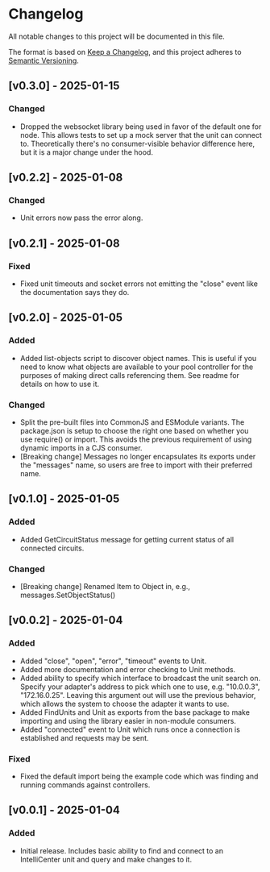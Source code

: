 # Changelog

All notable changes to this project will be documented in this file.

The format is based on [Keep a Changelog](https://keepachangelog.com/en/1.1.0/),
and this project adheres to [Semantic Versioning](https://semver.org/spec/v2.0.0.html).

## [v0.3.0] - 2025-01-15

### Changed

- Dropped the websocket library being used in favor of the default one for node. This allows tests to set up a mock server that the unit can connect to. Theoretically there's no consumer-visible behavior difference here, but it is a major change under the hood.

## [v0.2.2] - 2025-01-08

### Changed

- Unit errors now pass the error along.

## [v0.2.1] - 2025-01-08

### Fixed

- Fixed unit timeouts and socket errors not emitting the "close" event like the documentation says they do.

## [v0.2.0] - 2025-01-05

### Added

- Added list-objects script to discover object names. This is useful if you need to know what objects are available to your pool controller for the purposes of making direct calls referencing them. See readme for details on how to use it.

### Changed

- Split the pre-built files into CommonJS and ESModule variants. The package.json is setup to choose the right one based on whether you use require() or import. This avoids the previous requirement of using dynamic imports in a CJS consumer.
- [Breaking change] Messages no longer encapsulates its exports under the "messages" name, so users are free to import with their preferred name.

## [v0.1.0] - 2025-01-05

### Added

- Added GetCircuitStatus message for getting current status of all connected circuits.

### Changed

- [Breaking change] Renamed Item to Object in, e.g., messages.SetObjectStatus()

## [v0.0.2] - 2025-01-04

### Added

- Added "close", "open", "error", "timeout" events to Unit.
- Added more documentation and error checking to Unit methods.
- Added ability to specify which interface to broadcast the unit search on. Specify your adapter's address to pick which one to use, e.g. "10.0.0.3", "172.16.0.25". Leaving this argument out will use the previous behavior, which allows the system to choose the adapter it wants to use.
- Added FindUnits and Unit as exports from the base package to make importing and using the library easier in non-module consumers.
- Added "connected" event to Unit which runs once a connection is established and requests may be sent.

### Fixed

- Fixed the default import being the example code which was finding and running commands against controllers.

## [v0.0.1] - 2025-01-04

### Added

- Initial release. Includes basic ability to find and connect to an IntelliCenter unit and query and make changes to it.
